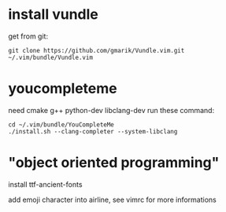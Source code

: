 # install vundle

get from git:

    git clone https://github.com/gmarik/Vundle.vim.git ~/.vim/bundle/Vundle.vim

# youcompleteme

need cmake g++ python-dev libclang-dev
run these command:

    cd ~/.vim/bundle/YouCompleteMe
    ./install.sh --clang-completer --system-libclang

# "object oriented programming"
install ttf-ancient-fonts

add emoji character into airline, see vimrc for more informations
